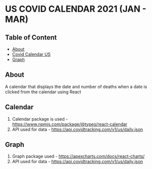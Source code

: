 # US COVID CALENDAR 2021 (JAN - MAR)

## Table of Content

- [About](#About)
- [Covid Calendar US](#Calendar)
- [Graph](#Grahph)

## About

A calendar that displays the date and number of deaths when a date is clicked from the calendar using React

## Calendar

1. Calendar package is used - https://www.npmjs.com/package/@types/react-calendar
2. API used for data - https://api.covidtracking.com/v1/us/daily.json

## Graph

1. Graph package used - https://apexcharts.com/docs/react-charts/
2. API used for data - https://api.covidtracking.com/v1/us/daily.json
